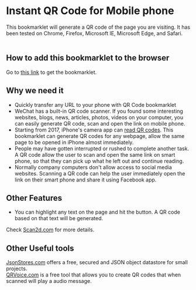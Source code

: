 #  Instant QR Code for Mobile phone   
This bookmarklet will generate a QR code of the page you are visiting. It has been tested on Chrome, Firefox, Microsoft IE, Microsoft Edge, and Safari.      
<br>      
   

## How to add this bookmarklet to the browser


Go to <a href="https://zhaoboly.blogspot.com/2019/08/generate-qr-code-for-current-web-page.html">this link</a> to get the bookmarklet.

## Why we need it

* Quickly transfer any URL to your phone with QR Code bookmarklet
* WeChat has a built-in QR code scanner. If you found some interesting websites, blogs, news, articles, photos, videos on your computer, you can easily generate QR code, scan and open the link on mobile phone.
* Starting from 2017, iPhone's camera app can [read QR codes](http://www.iphonehacks.com/2017/09/how-to-scan-qr-codes-iphone-ipad-ios-11.html). This bookmarklet can generate QR codes for any webpage, allow the same page to be opened in iPhone almost immediately.
* People may have gotten interrupted or rushed to complete another task. A QR code allow the user to scan and open the same link on smart phone, so that they can pick up what he left out and continue reading.
* Normally company computers don't allow access to social media websites. Scanning a QR code can help the user immediately open the link on their smart phone and share it using Facebook app. 

## Other Features
* You can highlight any text on the page and hit the button. A QR code based on that text will be generated.

Check [Scan2d.com](https://scan2d.com) for more details.

## Other Useful tools
[JsonStores.com](https://jsonstores.com) offers a free, secured and JSON object datastore for small projects.     
[QRVoice.com](https://qrvoice.com)  is a free tool that allows you to create QR codes that when scanned will play a audio message. 


